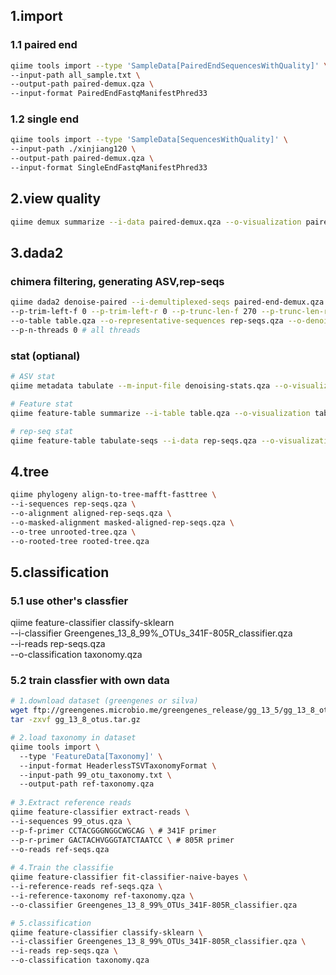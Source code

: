 ## 1.import
### 1.1 paired end
```bash
qiime tools import --type 'SampleData[PairedEndSequencesWithQuality]' \
--input-path all_sample.txt \
--output-path paired-demux.qza \
--input-format PairedEndFastqManifestPhred33
```

### 1.2 single end
```bash
qiime tools import --type 'SampleData[SequencesWithQuality]' \
--input-path ./xinjiang120 \
--output-path paired-demux.qza \
--input-format SingleEndFastqManifestPhred33
```

## 2.view quality
```bash
qiime demux summarize --i-data paired-demux.qza --o-visualization paired-demux.qzv
```

## 3.dada2
### chimera filtering, generating ASV,rep-seqs
```bash
qiime dada2 denoise-paired --i-demultiplexed-seqs paired-end-demux.qza \
--p-trim-left-f 0 --p-trim-left-r 0 --p-trunc-len-f 270 --p-trunc-len-r 250 \
--o-table table.qza --o-representative-sequences rep-seqs.qza --o-denoising-stats denoising-stats.qza \
--p-n-threads 0 # all threads
```

### stat (optianal)
```bash
# ASV stat
qiime metadata tabulate --m-input-file denoising-stats.qza --o-visualization denoising-stats.qzv

# Feature stat
qiime feature-table summarize --i-table table.qza --o-visualization table.qzv --m-sample-metadata-file sample-metadata.txt 

# rep-seq stat
qiime feature-table tabulate-seqs --i-data rep-seqs.qza --o-visualization rep-seqs.qzv
```

## 4.tree
```bash
qiime phylogeny align-to-tree-mafft-fasttree \
--i-sequences rep-seqs.qza \
--o-alignment aligned-rep-seqs.qza \
--o-masked-alignment masked-aligned-rep-seqs.qza \
--o-tree unrooted-tree.qza \
--o-rooted-tree rooted-tree.qza 
```

## 5.classification

### 5.1 use other's classfier  
qiime feature-classifier classify-sklearn \
--i-classifier Greengenes_13_8_99%_OTUs_341F-805R_classifier.qza \
--i-reads rep-seqs.qza \
--o-classification taxonomy.qza 

### 5.2 train classfier with own data
```bash
# 1.download dataset (greengenes or silva) 
wget ftp://greengenes.microbio.me/greengenes_release/gg_13_5/gg_13_8_otus.tar.gz 
tar -zxvf gg_13_8_otus.tar.gz 

# 2.load taxonomy in dataset
qiime tools import \ 
  --type 'FeatureData[Taxonomy]' \ 
  --input-format HeaderlessTSVTaxonomyFormat \ 
  --input-path 99_otu_taxonomy.txt \ 
  --output-path ref-taxonomy.qza 
 
# 3.Extract reference reads
qiime feature-classifier extract-reads \
--i-sequences 99_otus.qza \
--p-f-primer CCTACGGGNGGCWGCAG \ # 341F primer 
--p-r-primer GACTACHVGGGTATCTAATCC \ # 805R primer 
--o-reads ref-seqs.qza 
 
# 4.Train the classifie
qiime feature-classifier fit-classifier-naive-bayes \
--i-reference-reads ref-seqs.qza \
--i-reference-taxonomy ref-taxonomy.qza \
--o-classifier Greengenes_13_8_99%_OTUs_341F-805R_classifier.qza 

# 5.classification
qiime feature-classifier classify-sklearn \
--i-classifier Greengenes_13_8_99%_OTUs_341F-805R_classifier.qza \
--i-reads rep-seqs.qza \
--o-classification taxonomy.qza 
```
